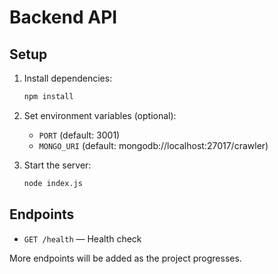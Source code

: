 # Backend API

## Setup

1. Install dependencies:

   ```bash
   npm install
   ```

2. Set environment variables (optional):

   - `PORT` (default: 3001)
   - `MONGO_URI` (default: mongodb://localhost:27017/crawler)

3. Start the server:
   ```bash
   node index.js
   ```

## Endpoints

- `GET /health` — Health check

More endpoints will be added as the project progresses.
